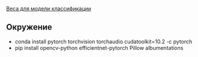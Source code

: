 [Веса для модели классификации](https://drive.google.com/file/d/1Q2Lww7kNDw8rDQL_E5K9RDTH4oRZcSi0/view?usp=sharing)

## Окружение
- conda install pytorch torchvision torchaudio cudatoolkit=10.2 -c pytorch
- pip install opencv-python efficientnet-pytorch Pillow albumentations
